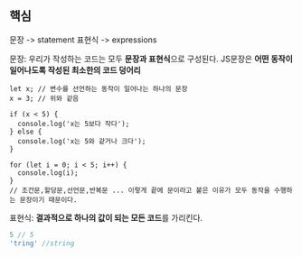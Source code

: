 ## 핵심
문장 -> statement
표현식 -> expressions

문장: 우리가 작성하는 코드는 모두 **문장과 표현식**으로 구성된다. JS문장은 **어떤 동작이 일어나도록 작성된 최소한의 코드 덩어리**
```JS
let x; // 변수를 선언하는 동작이 일어나는 하나의 문장
x = 3; // 위와 같음

if (x < 5) {
  console.log('x는 5보다 작다');
} else {
  console.log('x는 5와 같거나 크다');
}

for (let i = 0; i < 5; i++) {
  console.log(i);
}
// 조건문,할당문,선언문,반복문 ... 이렇게 끝에 문이라고 붙은 이유가 모두 동작을 수행하는 문장이기 때문이다.
```

표현식: **결과적으로 하나의 값이 되는 모든 코드**를 가리킨다.
```js
5 // 5
'tring' //string
```
